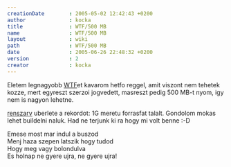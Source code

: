 ```yaml
---
creationDate        : 2005-05-02 12:42:43 +0200 
author              : kocka 
title               : WTF/500 MB 
name                : WTF/500 MB 
layout              : wiki 
path                : WTF/500 MB 
date                : 2005-06-26 22:48:32 +0200 
version             : 2 
creator             : kocka 
---
```

Eletem legnagyobb [WTF](../WTF.html)et kavarom hetfo reggel, amit viszont nem tehetek kozze, mert egyreszt szerzoi jogvedett, masreszt pedig 500 MB-t nyom, igy nem is nagyon lehetne.

[renszarv](../renszarv.html) uberlete a rekordot: 1G meretu forrasfat talalt. Gondolom mokas lehet buildelni naluk. Had ne terjunk ki ra hogy mi volt benne :-D

Emese most mar indul a buszod<br/>
Menj haza szepen latszik hogy tudod<br/>
Hogy meg vagy bolondulva<br/>
Es holnap ne gyere ujra, ne gyere ujra!
